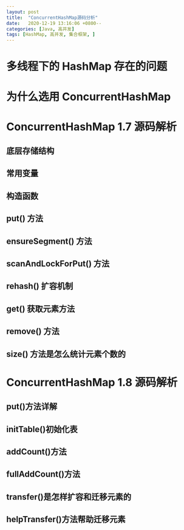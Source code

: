 ```yaml
---
layout: post
title:  "ConcurrentHashMap源码分析"
date:   2020-12-19 13:16:06 +0800--
categories: [Java, 高并发]
tags: [HashMap, 高并发, 集合框架, ]  
---
```


# 多线程下的 HashMap 存在的问题







# 为什么选用 ConcurrentHashMap







# ConcurrentHashMap 1.7 源码解析

## 底层存储结构

## 常用变量

## 构造函数

## put() 方法

## ensureSegment() 方法

## scanAndLockForPut() 方法

## rehash() 扩容机制

## get() 获取元素方法

## remove() 方法

## size() 方法是怎么统计元素个数的





# ConcurrentHashMap 1.8 源码解析

## put()方法详解

## initTable()初始化表

## addCount()方法

## fullAddCount()方法

## transfer()是怎样扩容和迁移元素的

## helpTransfer()方法帮助迁移元素